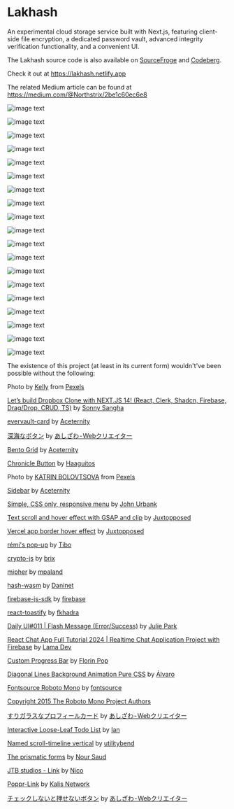 # Lakhash
An experimental cloud storage service built with Next.js, featuring client-side file encryption, a dedicated password vault, advanced integrity verification functionality, and a convenient UI.

The Lakhash source code is also available on [SourceFroge](https://sourceforge.net/projects/lakhash/) and [Codeberg](https://codeberg.org/Northstrix/Lakhash/).

Check it out at https://lakhash.netlify.app

The related Medium article can be found at https://medium.com/@Northstrix/2be1c60ec6e8

![image text](https://github.com/Northstrix/Lakhash/blob/main/media/Welcoming%20warning.png?raw=true)

![image text](https://github.com/Northstrix/Lakhash/blob/main/media/Empty%20Login%20form.png?raw=true)

![image text](https://github.com/Northstrix/Lakhash/blob/main/media/Empty%20login%20form%20(sign%20up%20part).png?raw=true)

![image text](https://github.com/Northstrix/Lakhash/blob/main/media/Login%20Form.png?raw=true)

![image text](https://github.com/Northstrix/Lakhash/blob/main/media/Sign-Up-optimized-ezgif-6-a0c0931d9f.gif?raw=true?raw=true)

![image text](https://github.com/Northstrix/Lakhash/blob/main/media/The%20username%20is%20taken%20notification.png?raw=true)

![image text](https://github.com/Northstrix/Lakhash/blob/main/media/Underlying%20Cryptography.png?raw=true)

![image text](https://github.com/Northstrix/Lakhash/blob/main/media/Filetype%20classification%20table.png?raw=true)

![image text](https://github.com/Northstrix/Lakhash/blob/main/media/My%20Files%20tab.png?raw=true)

![image text](https://github.com/Northstrix/Lakhash/blob/main/media/chrome_JenZyoYT8z-ezgif.com-video-to-gif-converter.gif?raw=true)

![image text](https://github.com/Northstrix/Lakhash/blob/main/media/Confirm%20file%20removal%20pop-up.png?raw=true)

![image text](https://github.com/Northstrix/Lakhash/blob/main/media/Drag-and-drop%20element.gif?raw=true)

![image text](https://github.com/Northstrix/Lakhash/blob/main/media/Mobile-style%20menu%20on%20ultrawide%20screen.png?raw=true)

![image text](https://github.com/Northstrix/Lakhash/blob/main/media/Password%20Vault.png?raw=true)

![image text](https://github.com/Northstrix/Lakhash/blob/main/media/Password%20Vault%20Record%20Encryption.png?raw=true)

![image text](https://github.com/Northstrix/Lakhash/blob/main/media/Authentication%20error%20for%20password%20vault.png?raw=true)

![image text](https://github.com/Northstrix/Lakhash/blob/main/media/Profile%20Info.png?raw=true)

![image text](https://github.com/Northstrix/Lakhash/blob/main/media/Credit1.png?raw=true)

![image text](https://github.com/Northstrix/Lakhash/blob/main/media/Credit2.png?raw=true)

The existence of this project (at least in its current form) wouldn't've been possible without the following:

Photo by [Kelly](https://www.pexels.com/@kelly-1179532/) from [Pexels](https://www.pexels.com/photo/bird-s-eye-view-of-city-during-daytime-2815170/)

[Let’s build Dropbox Clone with NEXT.JS 14! (React, Clerk, Shadcn, Firebase, Drag/Drop, CRUD, TS)](https://www.youtube.com/watch?v=FdEY-ZnEikg) by [Sonny Sangha](https://www.youtube.com/@SonnySangha)

[evervault-card](https://ui.aceternity.com/components/evervault-card) by [Aceternity](https://ui.aceternity.com/)

[深海なボタン](https://codepen.io/ash_creator/pen/GRGZYyV) by [あしざわ - Webクリエイター](https://codepen.io/ash_creator)

[Bento Grid](https://ui.aceternity.com/components/bento-grid) by [Aceternity](https://ui.aceternity.com/)

[Chronicle Button](https://codepen.io/Haaguitos/pen/OJrVZdJ) by [Haaguitos](https://codepen.io/Haaguitos)

Photo by [KATRIN BOLOVTSOVA](https://www.pexels.com/@ekaterina-bolovtsova/) from [Pexels](https://www.pexels.com/photo/different-sizes-of-christmas-tree-shaped-and-star-shaped-gingerbread-cookies-on-white-background-5702703/)

[Sidebar](https://ui.aceternity.com/components/sidebar) by [Aceternity](https://ui.aceternity.com/)

[Simple, CSS only, responsive menu](https://codepen.io/jurbank/pen/DqByKy) by [John Urbank](https://codepen.io/jurbank)

[Text scroll and hover effect with GSAP and clip](https://codepen.io/Juxtopposed/pen/mdQaNbG) by [Juxtopposed](https://codepen.io/Juxtopposed)

[Vercel app border hover effect](https://codepen.io/Juxtopposed/pen/xxQNozB) by [Juxtopposed](https://codepen.io/Juxtopposed)

[rémi's pop-up](https://codepen.io/Gthibaud/pen/MqpmXE) by [Tibo](https://codepen.io/Gthibaud)

[crypto-js](https://github.com/brix/crypto-js) by [brix](https://github.com/brix)

[mipher](https://github.com/mpaland/mipher) by [mpaland](https://github.com/mpaland)

[hash-wasm](https://github.com/Daninet/hash-wasm) by [Daninet](https://github.com/Daninet)

[firebase-js-sdk](https://github.com/firebase/firebase-js-sdk) by [firebase](https://github.com/firebase/firebase-js-sdk)

[react-toastify](https://github.com/fkhadra/react-toastify) by [fkhadra](https://github.com/fkhadra)

[Daily UI#011 | Flash Message (Error/Success)](https://codepen.io/juliepark/pen/vjMOKQ) by [Julie Park](https://codepen.io/juliepark)

[React Chat App Full Tutorial 2024 | Realtime Chat Application Project with Firebase](https://www.youtube.com/watch?v=domt_Sx-wTY) by [Lama Dev](https://www.youtube.com/@LamaDev)

[Custom Progress Bar](https://codepen.io/FlorinPop17/pen/yLyzmLZ) by [Florin Pop](https://codepen.io/FlorinPop17)

[Diagonal Lines Background Animation Pure CSS](https://codepen.io/alvarotrigo/pen/yLxxxJZ) by [Álvaro](https://codepen.io/alvarotrigo)

[Fontsource Roboto Mono](https://www.npmjs.com/package/@fontsource/roboto-mono) by [fontsource](https://github.com/fontsource)

[Copyright 2015 The Roboto Mono Project Authors](https://github.com/googlefonts/robotomono)

[すりガラスなプロフィールカード](https://codepen.io/ash_creator/pen/zYaPZLB) by [あしざわ - Webクリエイター](https://codepen.io/ash_creator)

[Interactive Loose-Leaf Todo List](https://codepen.io/IanWoodard/pen/eYyVzzq) by [Ian](https://codepen.io/IanWoodard)

[Named scroll-timeline vertical](https://codepen.io/utilitybend/pen/VwBRNwm) by [utilitybend](https://codepen.io/utilitybend)

[The prismatic forms](https://codepen.io/nourabusoud/pen/BxJbjJ) by [Nour Saud](https://codepen.io/nourabusoud)

[JTB studios - Link](https://codepen.io/zzznicob/pen/GRPgKLM) by [Nico](https://codepen.io/zzznicob)

[Poppr-Link](https://codepen.io/kalisnetwork/pen/yLQQEyj) by [Kalis Network](https://codepen.io/kalisnetwork)

[チェックしないと押せないボタン](https://codepen.io/ash_creator/pen/JjZReNm) by [あしざわ - Webクリエイター](https://codepen.io/ash_creator)
